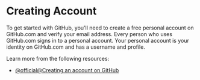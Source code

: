 # Creating Account

To get started with GitHub, you'll need to create a free personal account on GitHub.com and verify your email address.
Every person who uses GitHub.com signs in to a personal account. Your personal account is your identity on GitHub.com and has a username and profile.

Learn more from the following resources:

- [@official@Creating an account on GitHub](https://docs.github.com/en/get-started/start-your-journey/creating-an-account-on-github)
